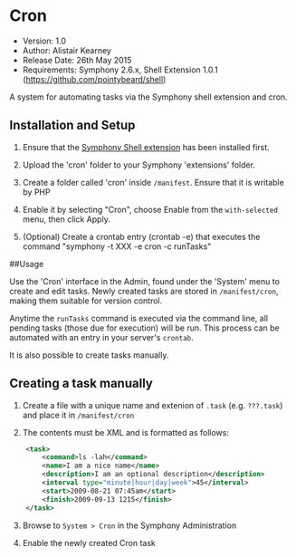 # Cron

- Version: 1.0
- Author: Alistair Kearney
- Release Date: 26th May 2015
- Requirements: Symphony 2.6.x, Shell Extension 1.0.1 (https://github.com/pointybeard/shell)

A system for automating tasks via the Symphony shell extension and cron.

## Installation and Setup

1.	Ensure that the [Symphony Shell extension](https://github.com/pointybeard/shell) has been installed first.

2.	Upload the 'cron' folder to your Symphony 'extensions' folder.

3.	Create a folder called 'cron' inside `/manifest`. Ensure that it is writable by PHP

2.	Enable it by selecting "Cron", choose Enable from the `with-selected` menu, then click Apply.

3. (Optional) Create a crontab entry (crontab -e) that executes the command "symphony -t XXX -e cron -c runTasks"


##Usage

Use the 'Cron' interface in the Admin, found under the 'System' menu to create and edit tasks. Newly created tasks are stored in `/manifest/cron`, making them suitable for version control.

Anytime the `runTasks` command is executed via the command line, all pending tasks (those due for execution) will be run. This process can be automated with an entry in your server's `crontab`.

It is also possible to create tasks manually.

## Creating a task manually

1. Create a file with a unique name and extenion of `.task` (e.g. `???.task`) and place it in `/manifest/cron`

2. The contents must be XML and is formatted as follows:

```xml
	<task>
		<command>ls -lah</command>
		<name>I am a nice name</name>
		<description>I am an optional description</description>
		<interval type="minute|hour|day|week">45</interval>
		<start>2009-08-21 07:45am</start>
		<finish>2009-09-13 1215</finish>
	</task>
```
3. Browse to `System > Cron` in the Symphony Administration

4. Enable the newly created Cron task
